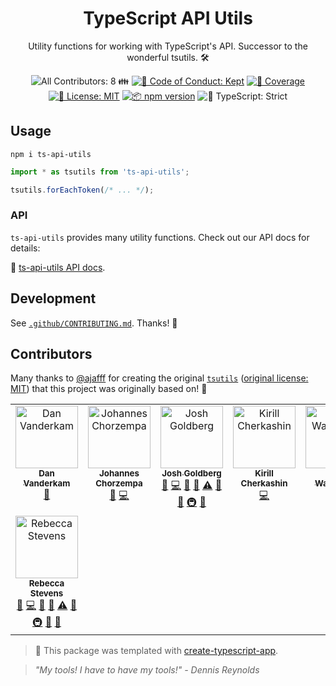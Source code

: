 <h1 align="center">TypeScript API Utils</h1>

<p align="center">
  Utility functions for working with TypeScript's API.
  Successor to the wonderful tsutils.
  🛠️️
</p>

<p align="center">
	<!-- prettier-ignore-start -->
	<!-- ALL-CONTRIBUTORS-BADGE:START - Do not remove or modify this section -->
<img alt="All Contributors: 8 👪" src="https://img.shields.io/badge/all_contributors-8_👪-21bb42.svg" />
<!-- ALL-CONTRIBUTORS-BADGE:END -->
	<!-- prettier-ignore-end -->
	<a href="https://github.com/JoshuaKGoldberg/ts-api-utils/blob/main/.github/CODE_OF_CONDUCT.md" target="_blank"><img alt="🤝 Code of Conduct: Kept" src="https://img.shields.io/badge/%F0%9F%A4%9D_code_of_conduct-kept-21bb42" /></a>
	<a href="https://codecov.io/gh/JoshuaKGoldberg/ts-api-utils" target="_blank"><img alt="🧪 Coverage" src="https://img.shields.io/codecov/c/github/JoshuaKGoldberg/ts-api-utils?label=%F0%9F%A7%AA%20coverage" /></a>
	<a href="https://github.com/JoshuaKGoldberg/ts-api-utils/blob/main/LICENSE.md" target="_blank"><img alt="📝 License: MIT" src="https://img.shields.io/badge/%F0%9F%93%9D_license-MIT-21bb42.svg"></a>
	<a href="http://npmjs.com/package/ts-api-utils"><img alt="📦 npm version" src="https://img.shields.io/npm/v/ts-api-utils?color=21bb42&label=%F0%9F%93%A6%20npm" /></a>
	<img alt="💪 TypeScript: Strict" src="https://img.shields.io/badge/%F0%9F%92%AA_typescript-strict-21bb42.svg" />
</p>

## Usage

```shell
npm i ts-api-utils
```

```ts
import * as tsutils from 'ts-api-utils';

tsutils.forEachToken(/* ... */);
```

### API

`ts-api-utils` provides many utility functions.
Check out our API docs for details:

📝 [ts-api-utils API docs](https://joshuakgoldberg.github.io/ts-api-utils).

## Development

See [`.github/CONTRIBUTING.md`](./.github/CONTRIBUTING.md).
Thanks! 💖

## Contributors

Many thanks to [@ajafff](https://github.com/ajafff) for creating the original [`tsutils`](https://github.com/ajafff/tsutils) ([original license: MIT](https://github.com/ajafff/tsutils/blob/26b195358ec36d59f00333115aa3ffd9611ca78b/LICENSE)) that this project was originally based on! 🙏

<!-- prettier-ignore-start -->
<!-- markdownlint-disable -->
<!-- spellchecker: disable -->
<!-- ALL-CONTRIBUTORS-LIST:START - Do not remove or modify this section -->
<!-- prettier-ignore-start -->
<!-- markdownlint-disable -->
<table>
  <tbody>
    <tr>
      <td align="center" valign="top" width="14.28%"><a href="https://effectivetypescript.com"><img src="https://avatars.githubusercontent.com/u/98301?v=4?s=100" width="100px;" alt="Dan Vanderkam"/><br /><sub><b>Dan Vanderkam</b></sub></a><br /><a href="https://github.com/JoshuaKGoldberg/ts-api-utils/issues?q=author%3Adanvk" title="Bug reports">🐛</a></td>
      <td align="center" valign="top" width="14.28%"><a href="https://blog.jmchor.dev"><img src="https://avatars.githubusercontent.com/u/110151013?v=4?s=100" width="100px;" alt="Johannes Chorzempa"/><br /><sub><b>Johannes Chorzempa</b></sub></a><br /><a href="https://github.com/JoshuaKGoldberg/ts-api-utils/commits?author=jmchor" title="Documentation">📖</a> <a href="https://github.com/JoshuaKGoldberg/ts-api-utils/commits?author=jmchor" title="Code">💻</a></td>
      <td align="center" valign="top" width="14.28%"><a href="http://www.joshuakgoldberg.com"><img src="https://avatars.githubusercontent.com/u/3335181?v=4?s=100" width="100px;" alt="Josh Goldberg"/><br /><sub><b>Josh Goldberg</b></sub></a><br /><a href="https://github.com/JoshuaKGoldberg/ts-api-utils/issues?q=author%3AJoshuaKGoldberg" title="Bug reports">🐛</a> <a href="https://github.com/JoshuaKGoldberg/ts-api-utils/commits?author=JoshuaKGoldberg" title="Code">💻</a> <a href="https://github.com/JoshuaKGoldberg/ts-api-utils/commits?author=JoshuaKGoldberg" title="Documentation">📖</a> <a href="#projectManagement-JoshuaKGoldberg" title="Project Management">📆</a> <a href="https://github.com/JoshuaKGoldberg/ts-api-utils/commits?author=JoshuaKGoldberg" title="Tests">⚠️</a> <a href="#tool-JoshuaKGoldberg" title="Tools">🔧</a> <a href="#maintenance-JoshuaKGoldberg" title="Maintenance">🚧</a> <a href="#infra-JoshuaKGoldberg" title="Infrastructure (Hosting, Build-Tools, etc)">🚇</a> <a href="#ideas-JoshuaKGoldberg" title="Ideas, Planning, & Feedback">🤔</a></td>
      <td align="center" valign="top" width="14.28%"><a href="https://twitter.com/kirjs"><img src="https://avatars.githubusercontent.com/u/2545357?v=4?s=100" width="100px;" alt="Kirill Cherkashin"/><br /><sub><b>Kirill Cherkashin</b></sub></a><br /><a href="https://github.com/JoshuaKGoldberg/ts-api-utils/commits?author=kirjs" title="Code">💻</a></td>
      <td align="center" valign="top" width="14.28%"><a href="https://github.com/kirkwaiblinger"><img src="https://avatars.githubusercontent.com/u/53019676?v=4?s=100" width="100px;" alt="Kirk Waiblinger"/><br /><sub><b>Kirk Waiblinger</b></sub></a><br /><a href="https://github.com/JoshuaKGoldberg/ts-api-utils/issues?q=author%3Akirkwaiblinger" title="Bug reports">🐛</a> <a href="https://github.com/JoshuaKGoldberg/ts-api-utils/commits?author=kirkwaiblinger" title="Code">💻</a></td>
      <td align="center" valign="top" width="14.28%"><a href="https://github.com/ajafff"><img src="https://avatars.githubusercontent.com/u/11968040?v=4?s=100" width="100px;" alt="Klaus Meinhardt"/><br /><sub><b>Klaus Meinhardt</b></sub></a><br /><a href="https://github.com/JoshuaKGoldberg/ts-api-utils/commits?author=ajafff" title="Code">💻</a> <a href="https://github.com/JoshuaKGoldberg/ts-api-utils/commits?author=ajafff" title="Tests">⚠️</a></td>
      <td align="center" valign="top" width="14.28%"><a href="https://webpro.nl"><img src="https://avatars.githubusercontent.com/u/456426?v=4?s=100" width="100px;" alt="Lars Kappert"/><br /><sub><b>Lars Kappert</b></sub></a><br /><a href="https://github.com/JoshuaKGoldberg/ts-api-utils/commits?author=webpro" title="Code">💻</a></td>
    </tr>
    <tr>
      <td align="center" valign="top" width="14.28%"><a href="https://github.com/RebeccaStevens"><img src="https://avatars.githubusercontent.com/u/7224206?v=4?s=100" width="100px;" alt="Rebecca Stevens"/><br /><sub><b>Rebecca Stevens</b></sub></a><br /><a href="https://github.com/JoshuaKGoldberg/ts-api-utils/issues?q=author%3ARebeccaStevens" title="Bug reports">🐛</a> <a href="https://github.com/JoshuaKGoldberg/ts-api-utils/commits?author=RebeccaStevens" title="Code">💻</a> <a href="https://github.com/JoshuaKGoldberg/ts-api-utils/commits?author=RebeccaStevens" title="Documentation">📖</a> <a href="#projectManagement-RebeccaStevens" title="Project Management">📆</a> <a href="https://github.com/JoshuaKGoldberg/ts-api-utils/commits?author=RebeccaStevens" title="Tests">⚠️</a> <a href="#tool-RebeccaStevens" title="Tools">🔧</a> <a href="#infra-RebeccaStevens" title="Infrastructure (Hosting, Build-Tools, etc)">🚇</a> <a href="#maintenance-RebeccaStevens" title="Maintenance">🚧</a> <a href="#ideas-RebeccaStevens" title="Ideas, Planning, & Feedback">🤔</a></td>
    </tr>
  </tbody>
</table>

<!-- markdownlint-restore -->
<!-- prettier-ignore-end -->

<!-- ALL-CONTRIBUTORS-LIST:END -->
<!-- spellchecker: enable -->
<!-- markdownlint-restore -->
<!-- prettier-ignore-end -->

> 💙 This package was templated with [create-typescript-app](https://github.com/JoshuaKGoldberg/create-typescript-app).

> _"My tools! I have to have my tools!" - Dennis Reynolds_
